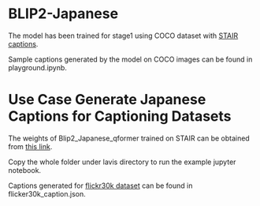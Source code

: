 # BLIP2-Japanese

The model has been trained for stage1 using COCO dataset with [STAIR captions](http://captions.stair.center/#:~:text=STAIR%20Captions%20is%20a%20large,multimodal%20retrieval%2C%20and%20image%20generation.).

Sample captions generated by the model on COCO images can be found in playground.ipynb.

# Use Case Generate Japanese Captions for Captioning Datasets

The weights of Blip2_Japanese_qformer trained on STAIR can be obtained from [this link](https://drive.google.com/drive/folders/11YRyQb-_Pn8g3Wlnv2aBwNnvZ0Oo4LRM?usp=drive_link).

Copy the whole folder under lavis directory to run the example jupyter notebook.

Captions generated for [flickr30k dataset](https://www.kaggle.com/datasets/adityajn105/flickr30k?select=Images) can be found in flicker30k_caption.json.
